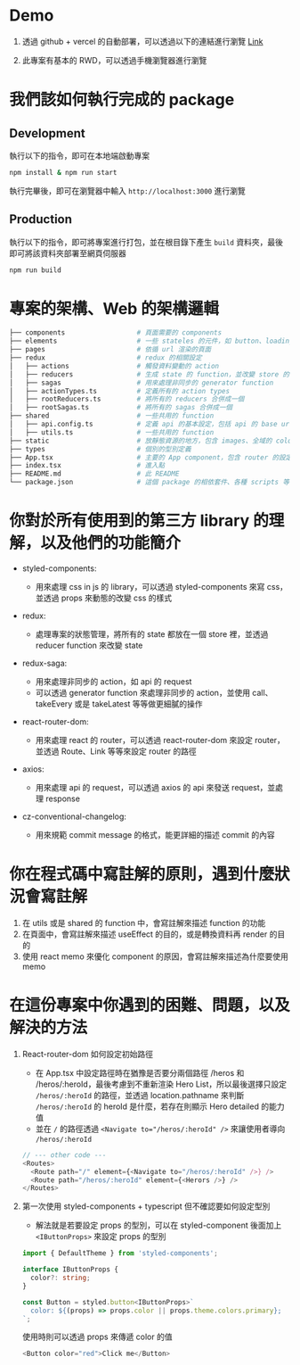 # Demo

1. 透過 github + vercel 的自動部署，可以透過以下的連結進行瀏覽
   [Link](https://heros-app-pink.vercel.app/heros/4)

2. 此專案有基本的 RWD，可以透過手機瀏覽器進行瀏覽

# 我們該如何執行完成的 package

## Development

執行以下的指令，即可在本地端啟動專案

```bash
npm install & npm run start
```

執行完畢後，即可在瀏覽器中輸入 `http://localhost:3000` 進行瀏覽

## Production

執行以下的指令，即可將專案進行打包，並在根目錄下產生 `build` 資料夾，最後即可將該資料夾部署至網頁伺服器

```bash
npm run build
```

# 專案的架構、Web 的架構邏輯

```bash
├── components                  # 頁面需要的 components
├── elements                    # 一些 stateles 的元件，如 button、loading 等等
├── pages                       # 依循 url 渲染的頁面
├── redux                       # redux 的相關設定
│   ├── actions                 # 觸發資料變動的 action
│   ├── reducers                # 生成 state 的 function，並改變 store 的 state
│   ├── sagas                   # 用來處理非同步的 generator function
│   ├── actionTypes.ts          # 定義所有的 action types
│   ├── rootReducers.ts         # 將所有的 reducers 合併成一個
│   ├── rootSagas.ts            # 將所有的 sagas 合併成一個
├── shared                      # 一些共用的 function
│   ├── api.config.ts           # 定義 api 的基本設定，包括 api 的 base url
│   ├── utils.ts                # 一些共用的 function
├── static                      # 放靜態資源的地方，包含 images、全域的 color 以及 RWD 的 media query
├── types                       # 個別的型別定義
├── App.tsx                     # 主要的 App component，包含 router 的設定
├── index.tsx                   # 進入點
├── README.md                   # 此 README
└── package.json                # 這個 package 的相依套件、各種 scripts 等等
```

# 你對於所有使用到的第三方 library 的理解，以及他們的功能簡介

- styled-components:

  - 用來處理 css in js 的 library，可以透過 styled-components 來寫 css，並透過 props 來動態的改變 css 的樣式

- redux:

  - 處理專案的狀態管理，將所有的 state 都放在一個 store 裡，並透過 reducer function 來改變 state

- redux-saga:

  - 用來處理非同步的 action，如 api 的 request
  - 可以透過 generator function 來處理非同步的 action，並使用 call、takeEvery 或是 takeLatest 等等做更細膩的操作

- react-router-dom:

  - 用來處理 react 的 router，可以透過 react-router-dom 來設定 router，並透過 Route、Link 等等來設定 router 的路徑

- axios:

  - 用來處理 api 的 request，可以透過 axios 的 api 來發送 request，並處理 response

- cz-conventional-changelog:
  - 用來規範 commit message 的格式，能更詳細的描述 commit 的內容

# 你在程式碼中寫註解的原則，遇到什麼狀況會寫註解

1. 在 utils 或是 shared 的 function 中，會寫註解來描述 function 的功能
2. 在頁面中，會寫註解來描述 useEffect 的目的，或是轉換資料再 render 的目的
3. 使用 react memo 來優化 component 的原因，會寫註解來描述為什麼要使用 memo

# 在這份專案中你遇到的困難、問題，以及解決的方法

1. React-router-dom 如何設定初始路徑

   - 在 App.tsx 中設定路徑時在猶豫是否要分兩個路徑 /heros 和 /heros/:heroId，最後考慮到不重新渲染 Hero List，所以最後選擇只設定 `/heros/:heroId` 的路徑，並透過 location.pathname 來判斷 `/heros/:heroId` 的 heroId 是什麼，若存在則顯示 Hero detailed 的能力值
   - 並在 `/` 的路徑透過 `<Navigate to="/heros/:heroId" />` 來讓使用者導向 `/heros/:heroId`

   ```typescript
   // --- other code ---
   <Routes>
     <Route path="/" element={<Navigate to="/heros/:heroId" />} />
     <Route path="/heros/:heroId" element={<Herors />} />
   </Routes>
   ```

2. 第一次使用 styled-components + typescript 但不確認要如何設定型別

   - 解法就是若要設定 props 的型別，可以在 styled-component 後面加上 `<IButtonProps>` 來設定 props 的型別

   ```typescript
   import { DefaultTheme } from 'styled-components';

   interface IButtonProps {
     color?: string;
   }

   const Button = styled.button<IButtonProps>`
     color: ${(props) => props.color || props.theme.colors.primary};
   `;
   ```

   使用時則可以透過 props 來傳遞 color 的值

   ```typescript
   <Button color="red">Click me</Button>
   ```
